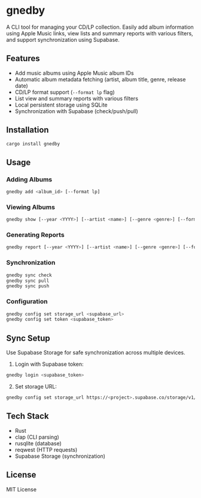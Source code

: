 # gnedby

A CLI tool for managing your CD/LP collection. Easily add album information using Apple Music links, view lists and summary reports with various filters, and support synchronization using Supabase.

## Features

- Add music albums using Apple Music album IDs
- Automatic album metadata fetching (artist, album title, genre, release date)
- CD/LP format support (`--format lp` flag)
- List view and summary reports with various filters
- Local persistent storage using SQLite
- Synchronization with Supabase (check/push/pull)

## Installation

```bash
cargo install gnedby
```

## Usage

### Adding Albums

```bash
gnedby add <album_id> [--format lp]
```

### Viewing Albums

```bash
gnedby show [--year <YYYY>] [--artist <name>] [--genre <genre>] [--format <CD|LP>]
```

### Generating Reports

```bash
gnedby report [--year <YYYY>] [--artist <name>] [--genre <genre>] [--format <CD|LP>]
```

### Synchronization

```bash
gnedby sync check
gnedby sync pull
gnedby sync push
```

### Configuration

```bash
gnedby config set storage_url <supabase_url>
gnedby config set token <supabase_token>
```

## Sync Setup

Use Supabase Storage for safe synchronization across multiple devices.

1. Login with Supabase token:

```bash
gnedby login <supabase_token>
```

2. Set storage URL:

```bash
gnedby config set storage_url https://<project>.supabase.co/storage/v1/object/gnedby-sync
```

## Tech Stack

- Rust
- clap (CLI parsing)
- rusqlite (database)
- reqwest (HTTP requests)
- Supabase Storage (synchronization)

## License

MIT License
